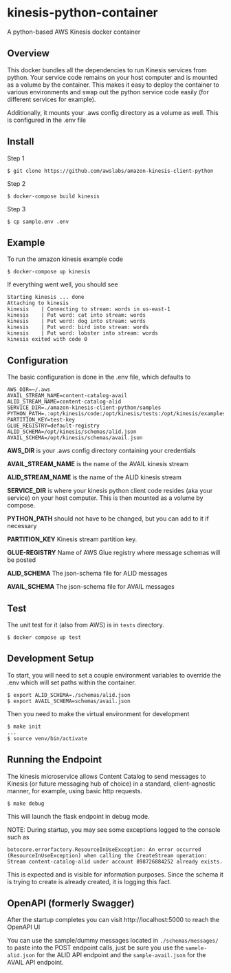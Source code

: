 # kinesis-python-container
A python-based AWS Kinesis docker container

## Overview

This docker bundles all the dependencies to run Kinesis services from python. Your service code remains on your host computer and is mounted as a volume by the container. This makes it easy to deploy the container to various environments and swap out the python service code easily (for different services for example).

Additionally, it mounts your .aws config directory as a volume as well. This is configured in the .env file

## Install

Step 1

```
$ git clone https://github.com/awslabs/amazon-kinesis-client-python
```

Step 2

```
$ docker-compose build kinesis
```

Step 3

```
$ cp sample.env .env
```

## Example

To run the amazon kinesis example code

```
$ docker-compose up kinesis
```

If everything went well, you should see

```
Starting kinesis ... done
Attaching to kinesis
kinesis    | Connecting to stream: words in us-east-1
kinesis    | Put word: cat into stream: words
kinesis    | Put word: dog into stream: words
kinesis    | Put word: bird into stream: words
kinesis    | Put word: lobster into stream: words
kinesis exited with code 0
```


## Configuration

The basic configuration is done in the .env file, which defaults to

```
AWS_DIR=~/.aws
AVAIL_STREAM_NAME=content-catalog-avail
ALID_STREAM_NAME=content-catalog-alid
SERVICE_DIR=./amazon-kinesis-client-python/samples
PYTHON_PATH=.:opt/kinesis/code:/opt/kinesis/tests:/opt/kinesis/examples
PARTITION_KEY=test-key
GLUE_REGISTRY=default-registry
ALID_SCHEMA=/opt/kinesis/schemas/alid.json
AVAIL_SCHEMA=/opt/kinesis/schemas/avail.json
```

**AWS_DIR** is your .aws config directory containing your credentials

**AVAIL_STREAM_NAME** is the name of the AVAIL kinesis stream

**ALID_STREAM_NAME** is the name of the ALID kinesis stream

**SERVICE_DIR** is where your kinesis python client code resides (aka your service) on your host computer. This is then mounted as a volume by compose.

**PYTHON_PATH** should not have to be changed, but you can add to it if necessary

**PARTITION_KEY** Kinesis stream partition key.

**GLUE-REGISTRY** Name of AWS Glue registry where message schemas will be posted

**ALID_SCHEMA** The json-schema file for ALID messages

**AVAIL_SCHEMA** The json-schema file for AVAIL messages

## Test

The unit test for it (also from AWS) is in `tests` directory.

```
$ docker compose up test
```

## Development Setup

To start, you will need to set a couple environment variables to override the .env which will set paths within the container.

```
$ export ALID_SCHEMA=./schemas/alid.json
$ export AVAIL_SCHEMA=schemas/avail.json
```
Then you need to make the virtual environment for development
```
$ make init
...
$ source venv/bin/activate
```

## Running the Endpoint

The kinesis microservice allows Content Catalog to send messages to Kinesis (or future messaging hub of choice) in a standard, client-agnostic manner, for example, using basic http requests.

```
$ make debug
```

This will launch the flask endpoint in debug mode. 

NOTE: During startup, you may see some exceptions logged to the console such as 
```
botocore.errorfactory.ResourceInUseException: An error occurred (ResourceInUseException) when calling the CreateStream operation: Stream content-catalog-alid under account 898726884252 already exists.
```
This is expected and is visible for information purposes. Since the schema it is trying to create is already created, it is logging this fact.

## OpenAPI (formerly Swagger)

After the startup completes you can visit http://localhost:5000 to reach the OpenAPI UI

You can use the sample/dummy messages located in `./schemas/messages/` to paste into the POST endpoint calls, just be sure you use the `samele-alid.json` for the ALID API endpoint and the `sample-avail.json` for the AVAIL API endpoint.

